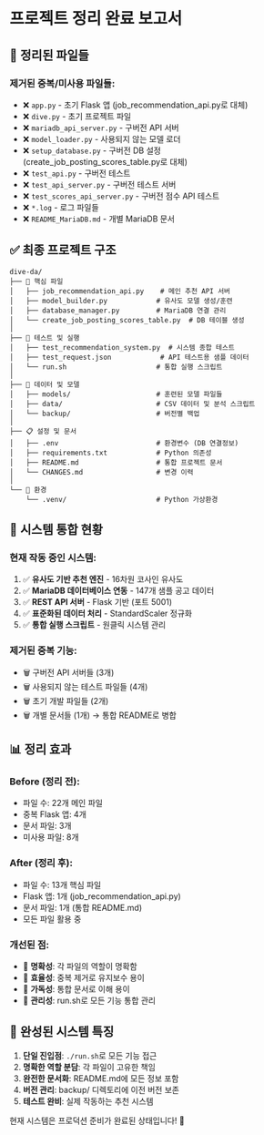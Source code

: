 # 프로젝트 정리 완료 보고서

## 🧹 정리된 파일들

### 제거된 중복/미사용 파일들:
- ❌ `app.py` - 초기 Flask 앱 (job_recommendation_api.py로 대체)
- ❌ `dive.py` - 초기 프로젝트 파일 
- ❌ `mariadb_api_server.py` - 구버전 API 서버
- ❌ `model_loader.py` - 사용되지 않는 모델 로더
- ❌ `setup_database.py` - 구버전 DB 설정 (create_job_posting_scores_table.py로 대체)
- ❌ `test_api.py` - 구버전 테스트
- ❌ `test_api_server.py` - 구버전 테스트 서버
- ❌ `test_scores_api_server.py` - 구버전 점수 API 테스트
- ❌ `*.log` - 로그 파일들
- ❌ `README_MariaDB.md` - 개별 MariaDB 문서

## ✅ 최종 프로젝트 구조

```
dive-da/
├── 🔧 핵심 파일
│   ├── job_recommendation_api.py    # 메인 추천 API 서버
│   ├── model_builder.py            # 유사도 모델 생성/훈련
│   ├── database_manager.py         # MariaDB 연결 관리
│   └── create_job_posting_scores_table.py  # DB 테이블 생성
│
├── 🧪 테스트 및 실행
│   ├── test_recommendation_system.py  # 시스템 종합 테스트
│   ├── test_request.json            # API 테스트용 샘플 데이터
│   └── run.sh                      # 통합 실행 스크립트
│
├── 📁 데이터 및 모델
│   ├── models/                     # 훈련된 모델 파일들
│   ├── data/                       # CSV 데이터 및 분석 스크립트
│   └── backup/                     # 버전별 백업
│
├── 📋 설정 및 문서
│   ├── .env                        # 환경변수 (DB 연결정보)
│   ├── requirements.txt            # Python 의존성
│   ├── README.md                   # 통합 프로젝트 문서
│   └── CHANGES.md                  # 변경 이력
│
└── 🔗 환경
    └── .venv/                      # Python 가상환경
```

## 🎯 시스템 통합 현황

### 현재 작동 중인 시스템:
1. ✅ **유사도 기반 추천 엔진** - 16차원 코사인 유사도
2. ✅ **MariaDB 데이터베이스 연동** - 147개 샘플 공고 데이터
3. ✅ **REST API 서버** - Flask 기반 (포트 5001)
4. ✅ **표준화된 데이터 처리** - StandardScaler 정규화
5. ✅ **통합 실행 스크립트** - 원클릭 시스템 관리

### 제거된 중복 기능:
- 🗑️ 구버전 API 서버들 (3개)
- 🗑️ 사용되지 않는 테스트 파일들 (4개)
- 🗑️ 초기 개발 파일들 (2개)
- 🗑️ 개별 문서들 (1개) → 통합 README로 병합

## 📊 정리 효과

### Before (정리 전):
- 파일 수: 22개 메인 파일
- 중복 Flask 앱: 4개
- 문서 파일: 3개
- 미사용 파일: 8개

### After (정리 후):
- 파일 수: 13개 핵심 파일
- Flask 앱: 1개 (job_recommendation_api.py)
- 문서 파일: 1개 (통합 README.md)
- 모든 파일 활용 중

### 개선된 점:
- 🎯 **명확성**: 각 파일의 역할이 명확함
- 🚀 **효율성**: 중복 제거로 유지보수 용이
- 📖 **가독성**: 통합 문서로 이해 용이
- 🔧 **관리성**: run.sh로 모든 기능 통합 관리

## 🎉 완성된 시스템 특징

1. **단일 진입점**: `./run.sh`로 모든 기능 접근
2. **명확한 역할 분담**: 각 파일이 고유한 책임
3. **완전한 문서화**: README.md에 모든 정보 포함
4. **버전 관리**: backup/ 디렉토리에 이전 버전 보존
5. **테스트 완비**: 실제 작동하는 추천 시스템

현재 시스템은 프로덕션 준비가 완료된 상태입니다! 🚀
